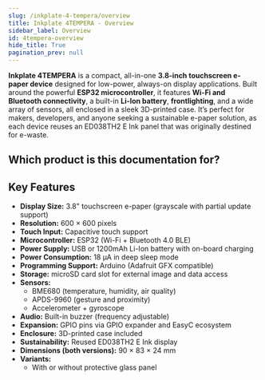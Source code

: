 ```yaml
---
slug: /inkplate-4-tempera/overview
title: Inkplate 4TEMPERA - Overview
sidebar_label: Overview
id: 4tempera-overview
hide_title: True
pagination_prev: null
---
```


<SectionTitle title="Overview" backgroundImage="/img/arduino_bg.jpg" />

**Inkplate 4TEMPERA** is a compact, all-in-one **3.8-inch touchscreen e-paper device** designed for low-power, always-on display applications. Built around the powerful **ESP32 microcontroller**, it features **Wi-Fi and Bluetooth connectivity**, a built-in **Li-Ion battery**, **frontlighting**, and a wide array of sensors, all enclosed in a sleek 3D-printed case. It’s perfect for makers, developers, and anyone seeking a sustainable e-paper solution, as each device reuses an ED038TH2 E Ink panel that was originally destined for e-waste.

<CenteredImage src="/img/inkplate_4_tempera/withglass.png" alt="Inkplate 4TEMPERA" caption="Inkplate 4TEMPERA"/>

## Which product is this documentation for?

<QuickLink 
  title="Inkplate 4TEMPERA with glass panel" 
  description="333308"
  url="https://soldered.com/product/inkplate-4-tempera/"
  image="/img/inkplate_4_tempera/withglass.png" 
/>

<QuickLink 
  title="Inkplate 4TEMPERA without glass panel" 
  description="333307"
  url="https://soldered.com/product/inkplate-2/"
  image="/img/inkplate_4_tempera/withoutglasss.png" 
/>

## Key Features

- **Display Size:** 3.8" touchscreen e-paper (grayscale with partial update support)
- **Resolution:** 600 × 600 pixels
- **Touch Input:** Capacitive touch support
- **Microcontroller:** ESP32 (Wi-Fi + Bluetooth 4.0 BLE)
- **Power Supply:** USB or 1200mAh Li-Ion battery with on-board charging
- **Power Consumption:** 18 µA in deep sleep mode
- **Programming Support:** Arduino (Adafruit GFX compatible)
- **Storage:** microSD card slot for external image and data access
- **Sensors:**
  - BME680 (temperature, humidity, air quality)
  - APDS-9960 (gesture and proximity)
  - Accelerometer + gyroscope
- **Audio:** Built-in buzzer (frequency adjustable)
- **Expansion:** GPIO pins via GPIO expander and EasyC ecosystem
- **Enclosure:** 3D-printed case included
- **Sustainability:** Reused ED038TH2 E Ink display
- **Dimensions (both versions):** 90 × 83 × 24 mm
- **Variants:**
  - With or without protective glass panel